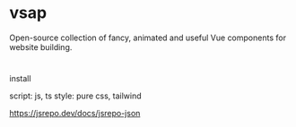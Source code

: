 # vsap

Open-source collection of fancy, animated and useful Vue components for website building.

#

install

script: js, ts
style: pure css, tailwind

https://jsrepo.dev/docs/jsrepo-json
